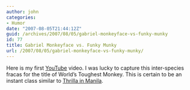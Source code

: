 ```yaml
---
author: john
categories:
- Humor
date: "2007-08-05T21:44:12Z"
guid: /archives/2007/08/05/gabriel-monkeyface-vs-funky-munky
id: 77
title: Gabriel Monkeyface vs. Funky Munky
url: /2007/08/05/gabriel-monkeyface-vs-funky-munky/
---
```


Here is my first [YouTube](http://www.youtube.com) video. I was lucky to capture this inter-species fracas for the title of World&#8217;s Toughest Monkey. This is certain to be an instant class similar to [Thrilla in Manila](http://en.wikipedia.org/wiki/Thrilla_in_Manila).